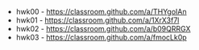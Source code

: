 - hwk00 - https://classroom.github.com/a/THYgoIAn
- hwk01 - https://classroom.github.com/a/1XrX3f7l
- hwk02 - https://classroom.github.com/a/b09QRRGX
- hwk03 - https://classroom.github.com/a/fmocLk0p
